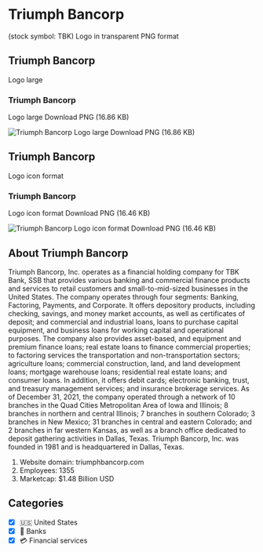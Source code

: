 # Triumph Bancorp
 (stock symbol: TBK) Logo in transparent PNG format

## Triumph Bancorp
 Logo large

### Triumph Bancorp
 Logo large Download PNG (16.86 KB)

![Triumph Bancorp
 Logo large Download PNG (16.86 KB)](/img/orig/TBK_BIG-63e4f34b.png)

## Triumph Bancorp
 Logo icon format

### Triumph Bancorp
 Logo icon format Download PNG (16.46 KB)

![Triumph Bancorp
 Logo icon format Download PNG (16.46 KB)](/img/orig/TBK-c2b866ce.png)

## About Triumph Bancorp


Triumph Bancorp, Inc. operates as a financial holding company for TBK Bank, SSB that provides various banking and commercial finance products and services to retail customers and small-to-mid-sized businesses in the United States. The company operates through four segments: Banking, Factoring, Payments, and Corporate. It offers depository products, including checking, savings, and money market accounts, as well as certificates of deposit; and commercial and industrial loans, loans to purchase capital equipment, and business loans for working capital and operational purposes. The company also provides asset-based, and equipment and premium finance loans; real estate loans to finance commercial properties; to factoring services the transportation and non-transportation sectors; agriculture loans; commercial construction, land, and land development loans; mortgage warehouse loans; residential real estate loans; and consumer loans. In addition, it offers debit cards; electronic banking, trust, and treasury management services; and insurance brokerage services. As of December 31, 2021, the company operated through a network of 10 branches in the Quad Cities Metropolitan Area of Iowa and Illinois; 8 branches in northern and central Illinois; 7 branches in southern Colorado; 3 branches in New Mexico; 31 branches in central and eastern Colorado; and 2 branches in far western Kansas, as well as a branch office dedicated to deposit gathering activities in Dallas, Texas. Triumph Bancorp, Inc. was founded in 1981 and is headquartered in Dallas, Texas.

1. Website domain: triumphbancorp.com
2. Employees: 1355
3. Marketcap: $1.48 Billion USD


## Categories
- [x] 🇺🇸 United States
- [x] 🏦 Banks
- [x] 💳 Financial services

